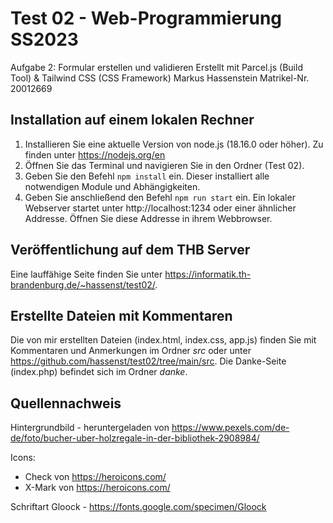 # Test 02 - Web-Programmierung SS2023

Aufgabe 2: Formular erstellen und validieren
Erstellt mit Parcel.js (Build Tool) & Tailwind CSS (CSS Framework)
Markus Hassenstein
Matrikel-Nr. 20012669

## Installation auf einem lokalen Rechner

1.  Installieren Sie eine aktuelle Version von node.js (18.16.0 oder höher). Zu finden unter https://nodejs.org/en
2.  Öffnen Sie das Terminal und navigieren Sie in den Ordner (Test 02).
3.  Geben Sie den Befehl `npm install` ein. Dieser installiert alle notwendigen Module und Abhängigkeiten.
4.  Geben Sie anschließend den Befehl `npm run start` ein. Ein lokaler Webserver startet unter http://localhost:1234 oder einer ähnlicher Addresse. Öffnen Sie diese Addresse in ihrem Webbrowser.

## Veröffentlichung auf dem THB Server

Eine lauffähige Seite finden Sie unter https://informatik.th-brandenburg.de/~hassenst/test02/.

## Erstellte Dateien mit Kommentaren

Die von mir erstellten Dateien (index.html, index.css, app.js) finden Sie mit Kommentaren und Anmerkungen im Ordner _src_ oder unter https://github.com/hassenst/test02/tree/main/src.
Die Danke-Seite (index.php) befindet sich im Ordner _danke_.

## Quellennachweis

Hintergrundbild - heruntergeladen von https://www.pexels.com/de-de/foto/bucher-uber-holzregale-in-der-bibliothek-2908984/

Icons:

- Check von https://heroicons.com/
- X-Mark von https://heroicons.com/

Schriftart Gloock - https://fonts.google.com/specimen/Gloock

